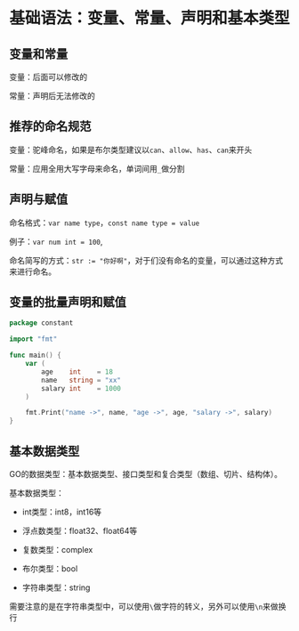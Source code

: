 # 基础语法：变量、常量、声明和基本类型

## 变量和常量

变量：后面可以修改的

常量：声明后无法修改的



## 推荐的命名规范

变量：驼峰命名，如果是布尔类型建议以`can`、`allow`、`has`、`can`来开头

常量：应用全用大写字母来命名，单词间用`_`做分割



## 声明与赋值

命名格式：`var name type`，`const name type = value`

例子：`var num int = 100`,



命名简写的方式：`str := "你好啊"`，对于们没有命名的变量，可以通过这种方式来进行命名。



## 变量的批量声明和赋值

```go
package constant

import "fmt"

func main() {
	var (
		age    int    = 18
		name   string = "xx"
		salary int    = 1000
	)

	fmt.Print("name ->", name, "age ->", age, "salary ->", salary)
}


```



## 基本数据类型

GO的数据类型：基本数据类型、接口类型和复合类型（数组、切片、结构体）。

基本数据类型：

+ int类型：int8，int16等

+ 浮点数类型：float32、float64等

+ 复数类型：complex

+ 布尔类型：bool

+ 字符串类型：string



需要注意的是在字符串类型中，可以使用`\`做字符的转义，另外可以使用`\n`来做换行

